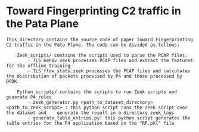 # Toward Fingerprinting C2 traffic in the Pata Plane
    This directory contains the source code of paper Toward Fingerprinting C2 traffic in the Pata Plane. The code can be divided as follows:

        Zeek_scripts/ contains the scripts used to parse the PCAP files.
            - TLS_behav.zeek processes PCAP files and extract the features for the offline training
            - TLS_flow_stats.zeek processes the PCAP files and calculates the discribution of packets processed by P4 and those processed by DPDK
            
        Python_scripts/ contains the scripts to run Zeek scripts and generate P4 rules
            - zeek_generator.py <path_to_dataset_directory> <path_to_zeek_script> : this python script runs the zeek script over the dataset and    generate the result in a directory zeek_logs
            - generate_table_entries.py: this python script generates the table entries for the P4 application based on the "RF.pkl" file

